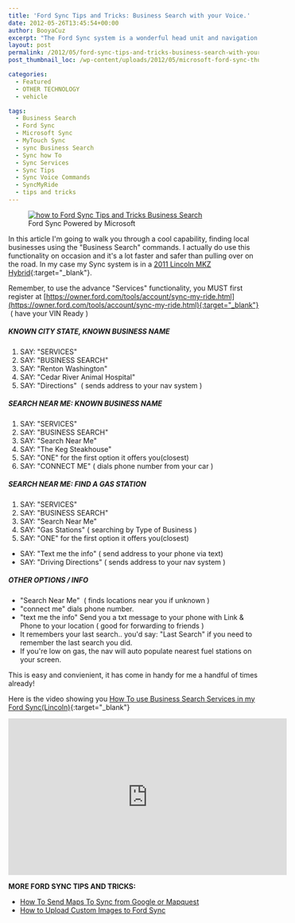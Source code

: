 ```yaml
---
title: 'Ford Sync Tips and Tricks: Business Search with your Voice.'
date: 2012-05-26T13:45:54+00:00
author: BooyaCuz
excerpt: "The Ford Sync system is a wonderful head unit and navigation system for a vehicle. It is a quite powerful system, and many of the features are easily performed simply by using your voice."
layout: post
permalink: /2012/05/ford-sync-tips-and-tricks-business-search-with-your-voice.html
post_thumbnail_loc: /wp-content/uploads/2012/05/microsoft-ford-sync-thumb.jpg

categories:
  - Featured
  - OTHER TECHNOLOGY
  - vehicle

tags:
  - Business Search
  - Ford Sync
  - Microsoft Sync
  - MyTouch Sync
  - sync Business Search
  - Sync how To
  - Sync Services
  - Sync Tips
  - Sync Voice Commands
  - SyncMyRide
  - tips and tricks
---
```

<figure>
	<a href="{{ site.cdn-url }}/wp-content/uploads/2012/05/powered-by-sync-booya.jpg">
    <img src="{{ site.cdn-url }}/wp-content/uploads/2012/05/powered-by-sync-booya-640.jpg" 
         alt="how to Ford Sync Tips and Tricks Business Search" title="Ford Sync Powered by Microsoft"></a>
	<figcaption>Ford Sync Powered by Microsoft</figcaption>
</figure>

In this article I'm going to walk you through a cool capability, finding local businesses using the "Business Search" commands. I actually do use this functionality on occasion and it's a lot faster and safer than pulling over on the road. In my case my Sync system is in a [2011 Lincoln MKZ Hybrid](https://www.flickr.com/photos/booyagadget/sets/72157627226613680/){:target="_blank"}.

Remember, to use the advance "Services" functionality, you MUST first register at [https://owner.ford.com/tools/account/sync-my-ride.html](https://owner.ford.com/tools/account/sync-my-ride.html){:target="_blank"}  ( have your VIN Ready )

##### KNOWN CITY STATE, KNOWN BUSINESS NAME

  1. SAY: "SERVICES"
  2. SAY: "BUSINESS SEARCH"
  3. SAY: "Renton Washington"
  4. SAY: "Cedar River Animal Hospital"
  5. SAY: "Directions"  ( sends address to your nav system )

##### SEARCH NEAR ME: KNOWN BUSINESS NAME

  1. SAY: "SERVICES"
  2. SAY: "BUSINESS SEARCH"
  3. SAY: "Search Near Me"
  4. SAY: "The Keg Steakhouse"
  5. SAY: "ONE" for the first option it offers you(closest)
  6. SAY: "CONNECT ME" ( dials phone number from your car )

##### SEARCH NEAR ME: FIND A GAS STATION

  1. SAY: "SERVICES"
  2. SAY: "BUSINESS SEARCH"
  3. SAY: "Search Near Me"
  4. SAY: "Gas Stations" ( searching by Type of Business )
  5. SAY: "ONE" for the first option it offers you(closest)
  * SAY: "Text me the info" ( send address to your phone via text)
  * SAY: "Driving Directions" ( sends address to your nav system )

##### OTHER OPTIONS / INFO

  * "Search Near Me"  ( finds locations near you if unknown )
  * "connect me" dials phone number.
  * "text me the info" Send you a txt message to your phone with Link & Phone to your location ( good for forwarding to friends )
  * It remembers your last search.. you'd say: "Last Search" if you need to remember the last search you did.
  * If you're low on gas, the nav will auto populate nearest fuel stations on your screen.

This is easy and convienient, it has come in handy for me a handful of times already!

Here is the video showing you [How To use Business Search Services in my Ford Sync(Lincoln)](https://www.youtube.com/watch?v=WTttL0FFwHg){:target="_blank"}
<iframe width="560" height="315" src="https://www.youtube.com/embed/WTttL0FFwHg" frameborder="0" allowfullscreen></iframe>

**MORE FORD SYNC TIPS AND TRICKS:**

* [How To Send Maps To Sync from Google or Mapquest](/2011/07/how-to-send-maps-to-your-ford-sync-from-google-and-mapquest.html)  
* [How to Upload Custom Images to Ford Sync](/2011/07/how-to-add-custom-pictures-to-ford-sync-nav.html)